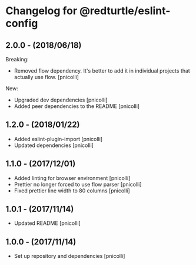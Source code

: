 Changelog for @redturtle/eslint-config
======================================

2.0.0 - (2018/06/18)
--------------------

Breaking:
- Removed flow dependency. It's better to add it in individual projects that actually use flow. [pnicolli]

New:
- Upgraded dev dependencies [pnicolli]
- Added peer dependencies to the README [pnicolli]


1.2.0 - (2018/01/22)
--------------------

- Added eslint-plugin-import [pnicolli]
- Updated dependencies [pnicolli]


1.1.0 - (2017/12/01)
--------------------

- Added linting for browser environment [pnicolli]
- Prettier no longer forced to use flow parser [pnicolli]
- Fixed prettier line width to 80 columns [pnicolli]


1.0.1 - (2017/11/14)
--------------------

- Updated README [pnicolli]


1.0.0 - (2017/11/14)
--------------------

- Set up repository and dependencies [pnicolli]
